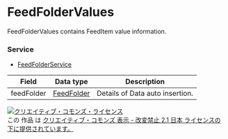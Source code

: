# FeedFolderValues
FeedFolderValues contains FeedItem value information.
### Service
+ [FeedFolderService](../services/FeedFolderService.md)

| Field | Data type | Description | 
|---|---|---|
| feedFolder| <a href="../data/FeedFolder.md">FeedFolder</a>| Details of Data auto insertion. |
<a rel="license" href="http://creativecommons.org/licenses/by-nd/2.1/jp/"><img alt="クリエイティブ・コモンズ・ライセンス" style="border-width:0" src="https://i.creativecommons.org/l/by-nd/2.1/jp/88x31.png" /></a><br />この 作品 は <a rel="license" href="http://creativecommons.org/licenses/by-nd/2.1/jp/">クリエイティブ・コモンズ 表示 - 改変禁止 2.1 日本 ライセンスの下に提供されています。</a>
